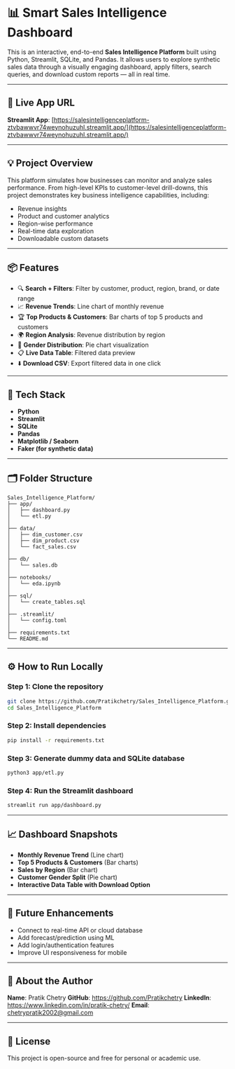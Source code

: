 # 📊 Smart Sales Intelligence Dashboard

This is an interactive, end-to-end **Sales Intelligence Platform** built using Python, Streamlit, SQLite, and Pandas. It allows users to explore synthetic sales data through a visually engaging dashboard, apply filters, search queries, and download custom reports — all in real time.

---

## 🔗 Live App URL

**Streamlit App**:
[https://salesintelligenceplatform-ztvbawwvr74weynohuzuhl.streamlit.app/](https://salesintelligenceplatform-ztvbawwvr74weynohuzuhl.streamlit.app/)

---

## 💡 Project Overview

This platform simulates how businesses can monitor and analyze sales performance. From high-level KPIs to customer-level drill-downs, this project demonstrates key business intelligence capabilities, including:

* Revenue insights
* Product and customer analytics
* Region-wise performance
* Real-time data exploration
* Downloadable custom datasets

---

## 📦 Features

* 🔍 **Search + Filters**: Filter by customer, product, region, brand, or date range
* 📈 **Revenue Trends**: Line chart of monthly revenue
* 🏆 **Top Products & Customers**: Bar charts of top 5 products and customers
* 🌍 **Region Analysis**: Revenue distribution by region
* 👥 **Gender Distribution**: Pie chart visualization
* 📋 **Live Data Table**: Filtered data preview
* ⬇️ **Download CSV**: Export filtered data in one click

---

## 🧰 Tech Stack

* **Python**
* **Streamlit**
* **SQLite**
* **Pandas**
* **Matplotlib / Seaborn**
* **Faker (for synthetic data)**

---

## 🗂️ Folder Structure

```
Sales_Intelligence_Platform/
├── app/
│   ├── dashboard.py         
│   └── etl.py               
│
├── data/
│   ├── dim_customer.csv    
│   ├── dim_product.csv     
│   └── fact_sales.csv       
│
├── db/
│   └── sales.db            
│
├── notebooks/
│   └── eda.ipynb            
│
├── sql/
│   └── create_tables.sql    
│
├── .streamlit/
│   └── config.toml          
│
├── requirements.txt         
└── README.md               
```

---

## ⚙️ How to Run Locally

### Step 1: Clone the repository

```bash
git clone https://github.com/Pratikchetry/Sales_Intelligence_Platform.git
cd Sales_Intelligence_Platform
```

### Step 2: Install dependencies

```bash
pip install -r requirements.txt
```

### Step 3: Generate dummy data and SQLite database

```bash
python3 app/etl.py
```

### Step 4: Run the Streamlit dashboard

```bash
streamlit run app/dashboard.py
```

---

## 📈 Dashboard Snapshots

* **Monthly Revenue Trend** (Line chart)
* **Top 5 Products & Customers** (Bar charts)
* **Sales by Region** (Bar chart)
* **Customer Gender Split** (Pie chart)
* **Interactive Data Table with Download Option**

---

## 📌 Future Enhancements

* Connect to real-time API or cloud database
* Add forecast/prediction using ML
* Add login/authentication features
* Improve UI responsiveness for mobile

---

## 👤 About the Author

**Name**: Pratik Chetry
**GitHub**: https://github.com/Pratikchetry
**LinkedIn**: https://www.linkedin.com/in/pratik-chetry/
**Email**: chetrypratik2002@gmail.com

---

## 📜 License

This project is open-source and free for personal or academic use.
